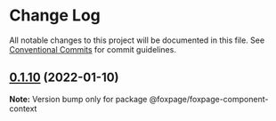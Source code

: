 # Change Log

All notable changes to this project will be documented in this file.
See [Conventional Commits](https://conventionalcommits.org) for commit guidelines.

## [0.1.10](https://github.com/foxpage/foxpage-component-framework/compare/@foxpage/foxpage-component-context@0.1.9...@foxpage/foxpage-component-context@0.1.10) (2022-01-10)

**Note:** Version bump only for package @foxpage/foxpage-component-context
